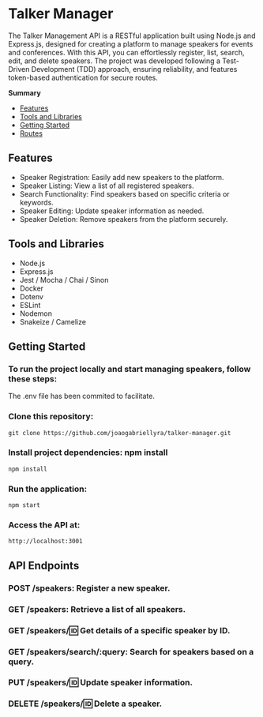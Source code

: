# Talker Manager
The Talker Management API is a RESTful application built using Node.js and Express.js, designed for creating a platform to manage speakers for events and conferences. With this API, you can effortlessly register, list, search, edit, and delete speakers. The project was developed following a Test-Driven Development (TDD) approach, ensuring reliability, and features token-based authentication for secure routes.

**Summary**
- [Features](#features)
- [Tools and Libraries](#tools-and-libraries)
- [Getting Started](#getting-started)
- [Routes](#routes)

## Features
* Speaker Registration: Easily add new speakers to the platform.
* Speaker Listing: View a list of all registered speakers.
* Search Functionality: Find speakers based on specific criteria or keywords.
* Speaker Editing: Update speaker information as needed.
* Speaker Deletion: Remove speakers from the platform securely.

## Tools and Libraries
* Node.js
* Express.js
* Jest / Mocha / Chai / Sinon
* Docker
* Dotenv
* ESLint
* Nodemon
* Snakeize / Camelize

## Getting Started
### To run the project locally and start managing speakers, follow these steps:
The .env file has been commited to facilitate.


### Clone this repository:
```
git clone https://github.com/joaogabriellyra/talker-manager.git
```
### Install project dependencies: npm install
```
npm install
```
### Run the application:
```
npm start
```
### Access the API at:
```
http://localhost:3001
```

## API Endpoints
### POST /speakers: Register a new speaker.
### GET /speakers: Retrieve a list of all speakers.
### GET /speakers/:id: Get details of a specific speaker by ID.
### GET /speakers/search/:query: Search for speakers based on a query.
### PUT /speakers/:id: Update speaker information.
### DELETE /speakers/:id: Delete a speaker.
